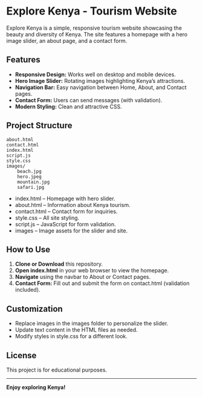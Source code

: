 # Explore Kenya - Tourism Website

Explore Kenya is a simple, responsive tourism website showcasing the beauty and diversity of Kenya. The site features a homepage with a hero image slider, an about page, and a contact form.

## Features

- **Responsive Design:** Works well on desktop and mobile devices.
- **Hero Image Slider:** Rotating images highlighting Kenya’s attractions.
- **Navigation Bar:** Easy navigation between Home, About, and Contact pages.
- **Contact Form:** Users can send messages (with validation).
- **Modern Styling:** Clean and attractive CSS.

## Project Structure

```
about.html
contact.html
index.html
script.js
style.css
images/
    beach.jpg
    hero.jpeg
    mountain.jpg
    safari.jpg
```

- index.html – Homepage with hero slider.
- about.html – Information about Kenya tourism.
- contact.html – Contact form for inquiries.
- style.css – All site styling.
- script.js – JavaScript for form validation.
- images – Image assets for the slider and site.

## How to Use

1. **Clone or Download** this repository.
2. **Open index.html** in your web browser to view the homepage.
3. **Navigate** using the navbar to About or Contact pages.
4. **Contact Form:** Fill out and submit the form on contact.html (validation included).

## Customization

- Replace images in the images folder to personalize the slider.
- Update text content in the HTML files as needed.
- Modify styles in style.css for a different look.

## License

This project is for educational purposes.

---

**Enjoy exploring Kenya!**
